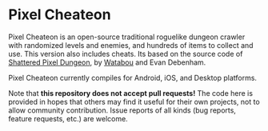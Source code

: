 # Pixel Cheateon

Pixel Cheateon is an open-source traditional roguelike dungeon crawler with randomized levels and enemies, and hundreds of items to collect and use. This version also includes cheats. Its based on the source code of [Shattered Pixel Dungeon](https://github.com/00-Evan/shattered-pixel-dungeon), by [Watabou](https://www.watabou.ru) and Evan Debenham.

Pixel Cheateon currently compiles for Android, iOS, and Desktop platforms.

Note that **this repository does not accept pull requests!** The code here is provided in hopes that others may find it useful for their own projects, not to allow community contribution. Issue reports of all kinds (bug reports, feature requests, etc.) are welcome.